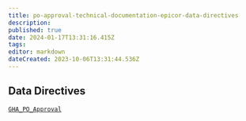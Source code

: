 ```yaml
---
title: po-approval-technical-documentation-epicor-data-directives
description: 
published: true
date: 2024-01-17T13:31:16.415Z
tags: 
editor: markdown
dateCreated: 2023-10-06T13:31:44.536Z
---
```


## Data Directives
[`GHA_PO_Approval`](po-approval-technical-documentation-epicor-data-directives-GHA_PO_Approval.md)